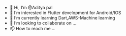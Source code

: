 - 👋 Hi, I’m @Aditya pal
- 👀 I’m interested in Flutter development for Android/IOS
- 🌱 I’m currently learning Dart,AWS-Machine learning
- 💞️ I’m looking to collaborate on ...
- 📫 How to reach me ...

<!---
Adityapalmzn12/Adityapalmzn12 is a ✨ special ✨ repository because its `README.md` (this file) appears on your GitHub profile.
You can click the Preview link to take a look at your changes.
--->
